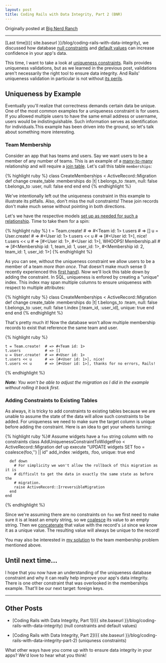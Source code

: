 ```yaml
---
layout: post
title: Coding Rails with Data Integrity, Part 2 (BNR)
---
```


Originally posted at [Big Nerd Ranch](http://www.bignerdranch.com/blog/coding-rails-with-data-integrity-part-2)

---

[Last time]({{ site.baseurl }}/blog/coding-rails-with-data-integrity), we discussed how database [null constraints](http://www.w3schools.com/sql/sql_notnull.asp) and [default values](http://www.w3schools.com/sql/sql_default.asp) can increase confidence in your app's data.

This time, I want to take a look at [uniqueness constraints](http://www.w3schools.com/sql/sql_unique.asp). Rails provides uniqueness validations, but as we learned in the previous post, validations aren't necessarily the right tool to ensure data integrity. And Rails' uniqueness validation in particular is not without [its perils](http://robots.thoughtbot.com/post/55689359336/the-perils-of-uniqueness-validations).


## Uniqueness by Example


Eventually you'll realize that correctness demands certain data be unique. One of the most common examples for a uniqueness constraint is for users. If you allowed multiple users to have the same email address or username, users would be indistinguishable. Such information serves as identification for individuals.This example has been driven into the ground, so let's talk about something more interesting.


### Team Membership


Consider an app that has teams and users. Say we want users to be a member of any number of teams. This is an example of a [many-to-many](http://en.wikipedia.org/wiki/Many-to-many_%28data_model%29) relationship and will require a [join table](http://en.wikipedia.org/wiki/Junction_table). Let's call this table `memberships`:


    
  {% highlight ruby %}
    class CreateMemberships < ActiveRecord::Migration
      def change
        create_table :memberships do |t|
          t.belongs_to :team, null: false
          t.belongs_to :user, null: false
        end
      end
    end
  {% endhighlight %}



We've intentionally left out the uniqueness constraint in this example to illustrate its pitfalls. Also, don't miss the null constraints! These join records don't make much sense without pointing in both directions.

Let's we have the respective models [set up as needed for such a relationship](http://guides.rubyonrails.org/association_basics.html#the-has-many-through-association). Time to take them for a spin:


    
  {% highlight ruby %}
    t = Team.create!    # => #<Team id: 1>
    t.users             # => []
    u = User.create!    # => #<User id: 1>
    t.users << u        # => [#<User id: 1>], nice!
    t.users << u        # => [#<User id: 1>, #<User id: 1>], WHOOPS!
    Membership.all      # => [#<Membership id: 1, team_id: 1, user_id: 1>, #<Membership id: 2, team_id: 1, user_id: 1>]
  {% endhighlight %}



As you can see, without the uniqueness constraint we allow users to be a member of a team _more than once_. That doesn't make much sense (I recently experienced this [first hand](https://github.com/iamvery/snapme-web/issues/13)). Now we'll lock this table down by adding the constraint. In SQL, uniqueness is enfored by creating a "unique" index. This index may span multiple columns to ensure uniqueness with respect to multiple attributes:


    
  {% highlight ruby %}
    class CreateMemberships < ActiveRecord::Migration
      def change
        create_table :memberships do |t|
          t.belongs_to :team, null: false
          t.belongs_to :user, null: false
          t.index [:team_id, :user_id], unique: true
        end
      end
    end
  {% endhighlight %}



That's pretty much it! Now the database won't allow multiple membership records to exist that reference the same team and user.


    
  {% highlight ruby %}

    t = Team.create!  # => #<Team id: 1>
    t.users           # => []
    u = User.create!  # => #<User id: 1>
    t.users << u      # => [#<User id: 1>], nice!
    t.users << u      # => [#<User id: 1>], thanks for no errors, Rails!
  {% endhighlight %}



_**Note:** You won't be able to adjust the migration as I did in the example without rolling it back first._


### Adding Constraints to Existing Tables


As always, it is tricky to add constraints to existing tables because we are unable to assume the state of the data will allow such constraints to be added. For uniqueness we need to make sure the target column is unique before adding the constraint. Here is an idea to get your wheels turning:


    
  {% highlight ruby %}#
     Assume widgets have a `foo` string column with no constraints
    class AddUniquenessConstraintToWidgetFoo < ActiveRecord::Migration
      def up
        execute "UPDATE widgets SET foo = coalesce(foo,'') || id"
        add_index :widgets, :foo, unique: true
      end
    
      def down
        # For simplicity we won't allow the rollback of this migration as it is
        # difficult to get the data in exactly the same state as before the
        # migration.
        raise ActiveRecord::IrreversibleMigration
      end
    end
  {% endhighlight %}



Since we're assuming there are no constraints on `foo` we first need to make sure it is at least an empty string, so we [coalesce](http://www.postgresql.org/docs/9.2/static/functions-conditional.html#FUNCTIONS-COALESCE-NVL-IFNULL) its value to an empty string. Then we [concatenate](http://www.postgresql.org/docs/9.1/static/functions-string.html) that value with the record's `id` since we know it as a unique value. The resulting value will always be unique to the record!

You may also be interested in [my solution](https://github.com/iamvery/snapme-web/commit/d2ad7aa0091822915265882b511785ef9e5e6196) to the team membership problem mentioned above.



## Until next time…


I hope that you now have an understanding of the uniqueness database constraint and why it can really help improve your app's data integrity. There is one other constraint that was overlooked in the memberships example. That'll be our next target: foreign keys.



* * *





## Other Posts






  * [Coding Rails with Data Integrity, Part 1]({{ site.baseurl }}/blog/coding-rails-with-data-integrity) (null constraints and default values)


  * [Coding Rails with Data Integrity, Part 2]({{ site.baseurl }}/blog/coding-rails-with-data-integrity-part-2) (uniquness constraints)



What other ways have you come up with to ensure data integrity in your apps? We'd love to hear what you think!
